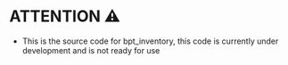 # ATTENTION ⚠️

- This is the source code for bpt_inventory, this code is currently under development and is not ready for use